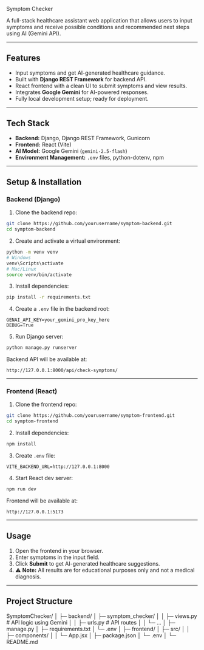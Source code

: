 Symptom Checker

A full-stack healthcare assistant web application that allows users to input symptoms and receive possible conditions and recommended next steps using AI (Gemini API).

---

## **Features**

* Input symptoms and get AI-generated healthcare guidance.
* Built with **Django REST Framework** for backend API.
* React frontend with a clean UI to submit symptoms and view results.
* Integrates **Google Gemini** for AI-powered responses.
* Fully local development setup; ready for deployment.

---

## **Tech Stack**

* **Backend:** Django, Django REST Framework, Gunicorn
* **Frontend:** React (Vite)
* **AI Model:** Google Gemini (`gemini-2.5-flash`)
* **Environment Management:** `.env` files, python-dotenv, npm

---

## **Setup & Installation**

### **Backend (Django)**

1. Clone the backend repo:

```bash
git clone https://github.com/yourusername/symptom-backend.git
cd symptom-backend
```

2. Create and activate a virtual environment:

```bash
python -m venv venv
# Windows
venv\Scripts\activate
# Mac/Linux
source venv/bin/activate
```

3. Install dependencies:

```bash
pip install -r requirements.txt
```

4. Create a `.env` file in the backend root:

```
GENAI_API_KEY=your_gemini_pro_key_here
DEBUG=True
```

5. Run Django server:

```bash
python manage.py runserver
```

Backend API will be available at:

```
http://127.0.0.1:8000/api/check-symptoms/
```

---

### **Frontend (React)**

1. Clone the frontend repo:

```bash
git clone https://github.com/yourusername/symptom-frontend.git
cd symptom-frontend
```

2. Install dependencies:

```bash
npm install
```

3. Create `.env` file:

```
VITE_BACKEND_URL=http://127.0.0.1:8000
```

4. Start React dev server:

```bash
npm run dev
```

Frontend will be available at:

```
http://127.0.0.1:5173
```

---

## **Usage**

1. Open the frontend in your browser.
2. Enter symptoms in the input field.
3. Click **Submit** to get AI-generated healthcare suggestions.
4. ⚠️ **Note:** All results are for educational purposes only and not a medical diagnosis.

---

## **Project Structure**

SymptomChecker/
│
├─ backend/
│   ├─ symptom_checker/
│   │   ├─ views.py        # API logic using Gemini
│   │   ├─ urls.py         # API routes
│   │   └─ ...
│   ├─ manage.py
│   ├─ requirements.txt
│   └─ .env
│
├─ frontend/
│   ├─ src/
│   │   ├─ components/
│   │   └─ App.jsx
│   ├─ package.json
│   └─ .env
│
└─ README.md
 
